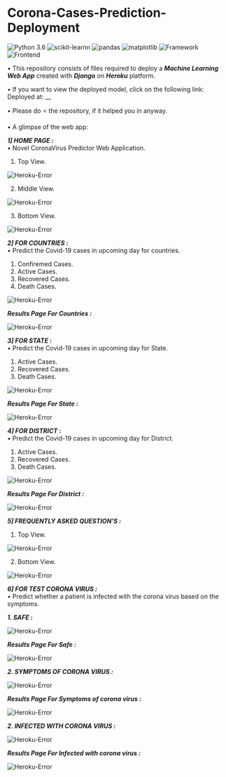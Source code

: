 # Corona-Cases-Prediction-Deployment

![Python 3.6](https://img.shields.io/badge/Python-3.6-brightgreen.svg) ![scikit-learnn](https://img.shields.io/badge/Library-Scikit_Learn-orange.svg) ![pandas](https://img.shields.io/badge/Library-Pandas-yellow.svg) ![matplotlib](https://img.shields.io/badge/Library-Matplotlib-orange.svg) ![Framework](https://img.shields.io/badge/Framework-Django-pink) ![Frontend](https://img.shields.io/badge/Frontend-HTML/CSS/JS-green)

• This repository consists of files required to deploy a ___Machine Learning Web App___ created with ___Django___ on ___Heroku___ platform.

• If you want to view the deployed model, click on the following link:<br />
Deployed at: __

• Please do ⭐ the repository, if it helped you in anyway.

• A glimpse of the web app:

_**1] HOME PAGE :**_<br />
• Novel CoronaVirus Predictor Web Application.

1. Top View.

![Heroku-Error](readme_resources/Corona_Predictor_1.png) 

2. Middle View.

![Heroku-Error](readme_resources/Corona_Predictor_2.png)

3. Bottom View.

![Heroku-Error](readme_resources/Corona_Predictor_3.png)

_**2] FOR COUNTRIES :**_<br />
• Predict the Covid-19 cases in upcoming day for countries.

1. Confiremed Cases.
2. Active Cases.
3. Recovered Cases.
4. Death Cases.

![Heroku-Error](readme_resources/Corona_Predictor_4.png)

_**Results Page For Countries :**_

![Heroku-Error](readme_resources/Corona_Predictor_5.png)

_**3] FOR STATE :**_<br />
• Predict the Covid-19 cases in upcoming day for State.

1. Active Cases.
2. Recovered Cases.
3. Death Cases.

![Heroku-Error](readme_resources/Corona_Predictor_6.png)

_**Results Page For State :**_

![Heroku-Error](readme_resources/Corona_Predictor_7.png)

_**4] FOR DISTRICT :**_<br />
• Predict the Covid-19 cases in upcoming day for District.

1. Active Cases.
2. Recovered Cases.
3. Death Cases.

![Heroku-Error](readme_resources/Corona_Predictor_8.png)

_**Results Page For District :**_

![Heroku-Error](readme_resources/Corona_Predictor_9.png)

_**5] FREQUENTLY ASKED QUESTION'S :**_<br />
1. Top View.

![Heroku-Error](readme_resources/Corona_Predictor_10.png)

2. Bottom View.

![Heroku-Error](readme_resources/Corona_Predictor_11.png)

_**6] FOR TEST CORONA VIRUS :**_<br />
• Predict whether a patient is infected with the corona virus based on the symptoms.

_**1. SAFE :**_

![Heroku-Error](readme_resources/Corona_Predictor_12.png)

_**Results Page For Safe :**_

![Heroku-Error](readme_resources/Corona_Predictor_13.png)

_**2. SYMPTOMS OF CORONA VIRUS :**_

![Heroku-Error](readme_resources/Corona_Predictor_14.png)

_**Results Page For Symptoms of corona virus :**_

![Heroku-Error](readme_resources/Corona_Predictor_15.png)

_**2. INFECTED WITH CORONA VIRUS :**_

![Heroku-Error](readme_resources/Corona_Predictor_16.png)

_**Results Page For Infected with corona virus :**_

![Heroku-Error](readme_resources/Corona_Predictor_17.png)



 
